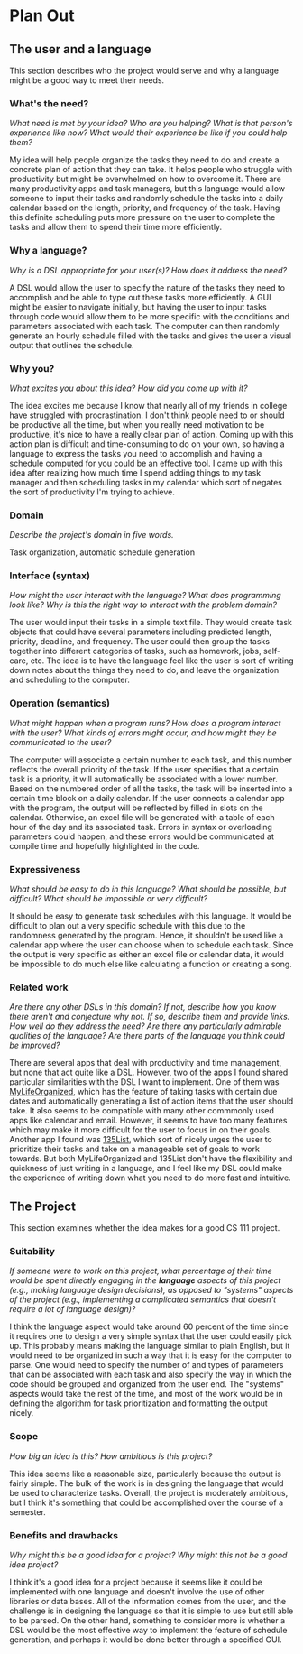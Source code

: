 # Plan Out

## The user and a language
This section describes who the project would serve and why a language might be a
good way to meet their needs.


### What's the need?
_What need is met by your idea? Who are you helping? What is that person's
experience like now? What would their experience be like if you could help 
them?_

My idea will help people organize the tasks they need to do and create a 
concrete plan of action that they can take. It helps people who struggle with 
productivity but might be overwhelmed on how to overcome it. There are many
productivity apps and task managers, but this language would allow someone
to input their tasks and randomly schedule the tasks into a daily calendar
based on the length, priority, and frequency of the task. Having this 
definite scheduling puts more pressure on the user to complete the tasks and
allow them to spend their time more efficiently.


### Why a language?
_Why is a DSL appropriate for your user(s)? How does it address the need?_

A DSL would allow the user to specify the nature of the tasks they need to
accomplish and be able to type out these tasks more efficiently. A GUI might be
easier to navigate initially, but having the user to input tasks through code
would allow them to be more specific with the conditions and parameters associated
with each task. The computer can then randomly generate an hourly schedule filled 
with the tasks and gives the user a visual output that outlines the schedule.


### Why you?
_What excites you about this idea? How did you come up with it?_

The idea excites me because I know that nearly all of my friends in college have
struggled with procrastination. I don't think people need to or should be productive
all the time, but when you really need motivation to be productive, it's nice to
have a really clear plan of action. Coming up with this action plan is difficult
and time-consuming to do on your own, so having a language to express the tasks you
need to accomplish and having a schedule computed for you could be an effective tool.
I came up with this idea after realizing how much time I spend adding things to my
task manager and then scheduling tasks in my calendar which sort of negates the
sort of productivity I'm trying to achieve.


### Domain
_Describe the project's domain in five words._

Task organization, automatic schedule generation


### Interface (syntax)
_How might the user interact with the language? What does programming look 
like? Why is this the right way to interact with the problem domain?_ 

The user would input their tasks in a simple text file. They would create
task objects that could have several parameters including predicted length,
priority, deadline, and frequency. The user could then group the tasks together
into different categories of tasks, such as homework, jobs, self-care, etc. The
idea is to have the language feel like the user is sort of writing down notes
about the things they need to do, and leave the organization and scheduling to
the computer.


### Operation (semantics)
_What might happen when a program runs? How does a program interact with the
user? What kinds of errors might occur, and how might they be communicated to
the user?_

The computer will associate a certain number to each task, and this number 
reflects the overall priority of the task. If the user specifies that a certain
task is a priority, it will automatically be associated with a lower number. Based
on the numbered order of all the tasks, the task will be inserted into a certain 
time block on a daily calendar. If the user connects a calendar app with the program,
the output will be reflected by filled in slots on the calendar. Otherwise, an excel file
will be generated with a table of each hour of the day and its associated task. 
Errors in syntax or overloading parameters could happen, and these errors would be 
communicated at compile time and hopefully highlighted in the code.


### Expressiveness
_What should be easy to do in this language? What should be possible, but
difficult? What should be impossible or very difficult?_

It should be easy to generate task schedules with this language. It would
be difficult to plan out a very specific schedule with this due to the randomness
generated by the program. Hence, it shouldn't be used like a calendar app where
the user can choose when to schedule each task. Since the output is very specific
as either an excel file or calendar data, it would be impossible to do much else 
like calculating a function or creating a song.


### Related work
_Are there any other DSLs in this domain? If not, describe how you know there
aren't and conjecture why not. If so, describe them and provide links. How well 
do they address the need? Are there any particularly admirable qualities of the
language? Are there parts of the language you think could be improved?_

There are several apps that deal with productivity and time management, but none
that act quite like a DSL. However, two of the apps I found shared particular
similarities with the DSL I want to implement. One of them was [MyLifeOrganized](http://www.mylifeorganized.net/),
which has the feature of taking tasks with certain due dates and automatically 
generating a list of action items that the user should take. It also seems to be 
compatible with many other commmonly used apps like calendar and email. However,
it seems to have too many features which may make it more difficult for the user 
to focus in on their goals. Another app I found was [135List](http://www.135list.com/), which
sort of nicely urges the user to prioritize their tasks and take on a manageable
set of goals to work towards. But both MyLifeOrganized and 135List don't have the
flexibility and quickness of just writing in a language, and I feel like my DSL
could make the experience of writing down what you need to do more fast and 
intuitive.


## The Project
This section examines whether the idea makes for a good CS 111 project.


### Suitability
_If someone were to work on this project, what percentage of their time would be
spent directly engaging in the **language** aspects of this project (e.g.,
making language design decisions), as opposed to "systems" aspects of the
project (e.g., implementing a complicated semantics that doesn't require a lot
of language design)?_

I think the language aspect would take around 60 percent of the time since it 
requires one to design a very simple syntax that the user could easily pick up.
This probably means making the language similar to plain English, but it would 
need to be organized in such a way that it is easy for the computer to parse. One
would need to specify the number of and types of parameters that can be associated 
with each task and also specify the way in which the code should be grouped and
organized from the user end. The "systems" aspects would take the rest of the time,
and most of the work would be in defining the algorithm for task prioritization and
formatting the output nicely.

### Scope
_How big an idea is this? How ambitious is this project?_

This idea seems like a reasonable size, particularly because the output is fairly
simple. The bulk of the work is in designing the language that would be used to
characterize tasks. Overall, the project is moderately ambitious, but I think it's
something that could be accomplished over the course of a semester.

### Benefits and drawbacks
_Why might this be a good idea for a project? Why might this not be a good idea 
project?_

I think it's a good idea for a project because it seems like it could be implemented
with one language and doesn't involve the use of other libraries or data bases. All 
of the information comes from the user, and the challenge is in designing the language
so that it is simple to use but still able to be parsed. On the other hand, something 
to consider more is whether a DSL would be the most effective way to implement the feature
of schedule generation, and perhaps it would be done better through a specified GUI.
